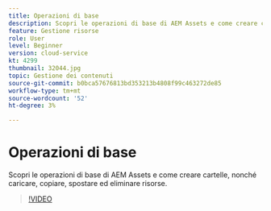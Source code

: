 ```yaml
---
title: Operazioni di base
description: Scopri le operazioni di base di AEM Assets e come creare cartelle, nonché caricare, copiare, spostare ed eliminare risorse.
feature: Gestione risorse
role: User
level: Beginner
version: cloud-service
kt: 4299
thumbnail: 32044.jpg
topic: Gestione dei contenuti
source-git-commit: b0bca57676813bd353213b4808f99c463272de85
workflow-type: tm+mt
source-wordcount: '52'
ht-degree: 3%

---
```



# Operazioni di base

Scopri le operazioni di base di AEM Assets e come creare cartelle, nonché caricare, copiare, spostare ed eliminare risorse.

>[!VIDEO](https://video.tv.adobe.com/v/32044/?quality=12&learn=on&hidetitle=true)